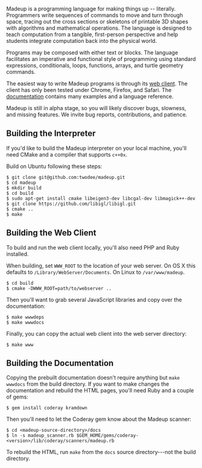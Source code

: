 Madeup is a programming language for making things up -- literally. Programmers write sequences of commands to move and turn through space, tracing out the cross sections or skeletons of printable 3D shapes with algorithms and mathematical operations. The language is designed to teach computation from a tangible, first-person perspective and help students integrate computation back into the physical world.

Programs may be composed with either text or blocks. The language facilitates an imperative and functional style of programming using standard expressions, conditionals, loops, functions, arrays, and turtle geometry commands.

The easiest way to write Madeup programs is through its [web client](http://madeup.xyz). The client has only been tested under Chrome, Firefox, and Safari. The [documentation](http://madeup.xyz/docs/introduction.html) contains many examples and a language reference.

Madeup is still in alpha stage, so you will likely discover bugs, slowness, and missing features. We invite bug reports, contributions, and patience.

## Building the Interpreter
If you'd like to build the Madeup interpreter on your local machine, you'll need CMake and a compiler that supports `c++0x`.

Build on Ubuntu following these steps:

    $ git clone git@github.com:twodee/madeup.git
    $ cd madeup
    $ mkdir build
    $ cd build
    $ sudo apt-get install cmake libeigen3-dev libcgal-dev libmagick++-dev
    $ git clone https://github.com/libigl/libigl.git
    $ cmake ..
    $ make

## Building the Web Client
To build and run the web client locally, you'll also need PHP and Ruby installed.

When building, set `WWW_ROOT` to the location of your web server. On OS X this defaults to `/Library/WebServer/Documents`. On Linux to `/var/www/madeup`.

    $ cd build
    $ cmake -DWWW_ROOT=path/to/webserver ..

Then you'll want to grab several JavaScript libraries and copy over the documentation:

    $ make wwwdeps
    $ make wwwdocs

Finally, you can copy the actual web client into the web server directory:

    $ make www

## Building the Documentation
Copying the prebuilt documentation doesn't require anything but `make wwwdocs` from the build directory. If you want to make changes the documentation and rebuild the HTML pages, you'll need Ruby and a couple of gems:

    $ gem install coderay kramdown

Then you'll need to let the Coderay gem know about the Madeup scanner:

    $ cd <madeup-source-directory>/docs
    $ ln -s madeup_scanner.rb $GEM_HOME/gems/coderay-<version>/lib/coderay/scanners/madeup.rb

To rebuild the HTML, run `make` from the `docs` source directory---not the build directory.
